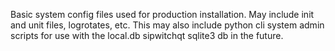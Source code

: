 Basic system config files used for production installation.  May include init and unit files, logrotates, etc.  This may also include python cli system admin scripts for use with the local.db sipwitchqt sqlite3 db in the future.
